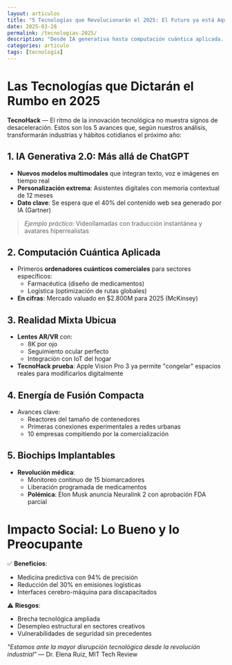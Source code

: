 ```yaml
---
layout: articulos  
title: "5 Tecnologías que Revolucionarán el 2025: El Futuro ya está Aquí"  
date: 2025-03-28  
permalink: /tecnologias-2025/  
description: "Desde IA generativa hasta computación cuántica aplicada. En TecnoHack te revelamos las innovaciones tecnológicas que definirán el próximo año y cambiarán tu vida."  
categories: articulo
tags: [tecnologia]  
---  
```


# Las Tecnologías que Dictarán el Rumbo en 2025  

**TecnoHack** — El ritmo de la innovación tecnológica no muestra signos de desaceleración. Estos son los 5 avances que, según nuestros análisis, transformarán industrias y hábitos cotidianos el próximo año:  

## 1. **IA Generativa 2.0: Más allá de ChatGPT**  
- **Nuevos modelos multimodales** que integran texto, voz e imágenes en tiempo real  
- **Personalización extrema**: Asistentes digitales con memoria contextual de 12 meses  
- **Dato clave**: Se espera que el 40% del contenido web sea generado por IA (Gartner)  

> *Ejemplo práctico*: Videollamadas con traducción instantánea y avatares hiperrealistas  

## 2. **Computación Cuántica Aplicada**  
- Primeros **ordenadores cuánticos comerciales** para sectores específicos:  
  - Farmacéutica (diseño de medicamentos)  
  - Logística (optimización de rutas globales)  
- **En cifras**: Mercado valuado en $2.800M para 2025 (McKinsey)  

## 3. **Realidad Mixta Ubicua**  
- **Lentes AR/VR** con:  
  - 8K por ojo  
  - Seguimiento ocular perfecto  
  - Integración con IoT del hogar  
- **TecnoHack prueba**: Apple Vision Pro 3 ya permite "congelar" espacios reales para modificarlos digitalmente  

## 4. **Energía de Fusión Compacta**  
- Avances clave:  
  - Reactores del tamaño de contenedores  
  - Primeras conexiones experimentales a redes urbanas  
  - 10 empresas compitiendo por la comercialización  

## 5. **Biochips Implantables**  
- **Revolución médica**:  
  - Monitoreo continuo de 15 biomarcadores  
  - Liberación programada de medicamentos  
  - **Polémica**: Elon Musk anuncia Neuralink 2 con aprobación FDA parcial  

# Impacto Social: Lo Bueno y lo Preocupante  

✅ **Beneficios**:  
- Medicina predictiva con 94% de precisión  
- Reducción del 30% en emisiones logísticas  
- Interfaces cerebro-máquina para discapacitados  

⚠️ **Riesgos**:  
- Brecha tecnológica ampliada  
- Desempleo estructural en sectores creativos  
- Vulnerabilidades de seguridad sin precedentes  

*"Estamos ante la mayor disrupción tecnológica desde la revolución industrial"* — Dr. Elena Ruiz, MIT Tech Review  